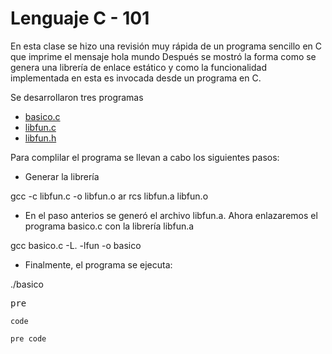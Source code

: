 # Lenguaje C - 101

En esta clase se hizo una revisión muy rápida de un programa sencillo en C que imprime el mensaje hola mundo
Después se mostró la forma como se genera una librería de enlace estático y como la funcionalidad implementada en esta es invocada desde un programa en C.

Se desarrollaron tres programas

<ul>
  <li> <a href="https://github.com/alejosatizabal/SistemasOperativos/blob/master/2019_05_24/basico.c">basico.c</a></li>
  <li> <a href="https://github.com/alejosatizabal/SistemasOperativos/blob/master/2019_05_24/libfun.c">libfun.c</a></li>
  <li> <a href="https://github.com/alejosatizabal/SistemasOperativos/blob/master/2019_05_24/libfun.h">libfun.h</a></li>
</ul>
Para complilar el programa se llevan a cabo los siguientes pasos:

<ul>
  <li>Generar la librería</li>
</ul>

gcc -c libfun.c -o libfun.o
ar rcs libfun.a libfun.o

<ul>
  <li>En el paso anterios se generó el archivo libfun.a. Ahora enlazaremos el programa basico.c con la librería libfun.a</li>
</ul>

gcc basico.c -L. -lfun -o basico

<ul>
  <li>Finalmente, el programa se ejecuta:</li>
</ul>

./basico

<pre>pre</pre>

<code>code</code>

<pre><code>pre code</code></pre>
